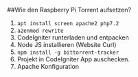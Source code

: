 ##Wie den Raspberry Pi Torrent aufsetzen?
1. `apt install screen apache2 php7.2`
2. `a2enmod rewrite`
3. CodeIgniter runterladen und entpacken
4. Node JS installieren (Website Curl)
5. `npm install -g bittorrent-tracker`
6. Projekt in CodeIgniter App auschecken.
7. Apache Konfiguration
